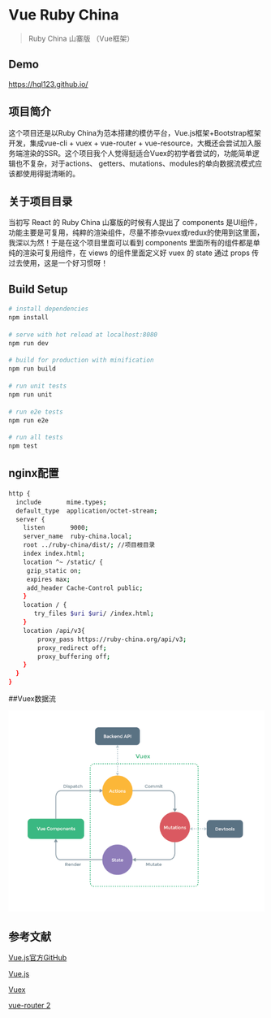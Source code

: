 # Vue Ruby China

> Ruby China 山寨版 （Vue框架）

## Demo

https://hql123.github.io/

## 项目简介

这个项目还是以Ruby China为范本搭建的模仿平台，Vue.js框架+Bootstrap框架开发，集成vue-cli + vuex + vue-router + vue-resource，大概还会尝试加入服务端渲染的SSR。这个项目我个人觉得挺适合Vuex的初学者尝试的，功能简单逻辑也不复杂，对于actions、 getters、mutations、modules的单向数据流模式应该都使用得挺清晰的。

## 关于项目目录

当初写 React 的 Ruby China 山寨版的时候有人提出了 components 是UI组件，功能主要是可复用，纯粹的渲染组件，尽量不掺杂vuex或redux的使用到这里面，我深以为然！于是在这个项目里面可以看到 components 里面所有的组件都是单纯的渲染可复用组件，在 views 的组件里面定义好 vuex 的 state 通过 props 传过去使用，这是一个好习惯呀！

## Build Setup

``` bash
# install dependencies
npm install

# serve with hot reload at localhost:8080
npm run dev

# build for production with minification
npm run build

# run unit tests
npm run unit

# run e2e tests
npm run e2e

# run all tests
npm test
```

## nginx配置

```bash
http {
  include       mime.types;
  default_type  application/octet-stream;
  server {
    listen       9000;
    server_name  ruby-china.local;
    root ../ruby-china/dist/; //项目根目录
    index index.html;
    location ^~ /static/ {
     gzip_static on;
     expires max;
     add_header Cache-Control public;
    }
    location / {
       try_files $uri $uri/ /index.html;
    }
    location /api/v3{
        proxy_pass https://ruby-china.org/api/v3;
        proxy_redirect off;
        proxy_buffering off;
    }
  }
}
```

##Vuex数据流

<p align="center">
  <img width="700px" src="https://raw.githubusercontent.com/vuejs/vuex/dev/docs/en/images/vuex.png">
</p>

## 参考文献

[Vue.js官方GitHub](https://github.com/vuejs)

[Vue.js](https://cn.vuejs.org/)

[Vuex](https://vuex.vuejs.org/zh-cn/)

[vue-router 2](https://router.vuejs.org/zh-cn/)

